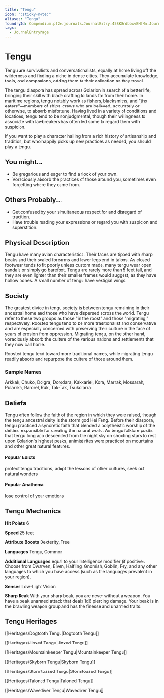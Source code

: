 ```yaml
---
title: "Tengu"
icon: ":sticky-note:"
aliases: "Tengu"
foundryId: Compendium.pf2e.journals.JournalEntry.45SK8rdbbxvEHfMn.JournalEntryPage.YGIwmuVOJI7uNhGM
tags:
  - JournalEntryPage
---
```


# Tengu
Tengu are survivalists and conversationalists, equally at home living off the wilderness and finding a niche in dense cities. They accumulate knowledge, tools, and companions, adding them to their collection as they travel.

The tengu diaspora has spread across Golarion in search of a better life, bringing their skill with blade crafting to lands far from their home. In maritime regions, tengu notably work as fishers, blacksmiths, and "jinx eaters"—members of ships' crews who are believed, accurately or otherwise, to absorb misfortune. Having lived in a variety of conditions and locations, tengu tend to be nonjudgmental, though their willingness to associate with lawbreakers has often led some to regard them with suspicion.

If you want to play a character hailing from a rich history of artisanship and tradition, but who happily picks up new practices as needed, you should play a tengu.

## You might...

*   Be gregarious and eager to find a flock of your own.
*   Voraciously absorb the practices of those around you, sometimes even forgetting where they came from.
    

## Others Probably...

*   Get confused by your simultaneous respect for and disregard of tradition.
*   Have trouble reading your expressions or regard you with suspicion and superstition.
    

## Physical Description

Tengu have many avian characteristics. Their faces are tipped with sharp beaks and their scaled forearms and lower legs end in talons. As closed footwear tends to fit poorly unless custom made, many tengu wear open sandals or simply go barefoot. Tengu are rarely more than 5 feet tall, and they are even lighter than their smaller frames would suggest, as they have hollow bones. A small number of tengu have vestigial wings.

## Society

The greatest divide in tengu society is between tengu remaining in their ancestral home and those who have dispersed across the world. Tengu refer to these two groups as those "in the roost" and those "migrating," respectively. Roosted tengu tend to be more traditionalist and conservative and are especially concerned with preserving their culture in the face of years of erosion from oppression. Migrating tengu, on the other hand, voraciously absorb the culture of the various nations and settlements that they now call home.

Roosted tengu tend toward more traditional names, while migrating tengu readily absorb and repurpose the culture of those around them.

### Sample Names

Arkkak, Chuko, Dolgra, Dorodara, Kakkariel, Kora, Marrak, Mossarah, Pularrka, Rarorel, Ruk, Tak-Tak, Tsukotarra

## Beliefs

Tengu often follow the faith of the region in which they were raised, though the tengu ancestral deity is the storm god Hei Feng. Before their diaspora, tengu practiced a syncretic faith that blended a polytheistic worship of the deities responsible for creating the natural world. As tengu folklore posits that tengu long ago descended from the night sky on shooting stars to rest upon Golarion's highest peaks, animist rites were practiced on mountains and other great natural features.

#### **Popular Edicts**

protect tengu traditions, adopt the lessons of other cultures, seek out natural wonders

#### **Popular Anathema**

lose control of your emotions

## Tengu Mechanics

**Hit Points** 6

**Speed** 25 feet

**Attribute Boosts** Dexterity, Free

**Languages** Tengu, Common

**Additional Languages** equal to your Intelligence modifier (if positive). Choose from Dwarven, Elven, Halfling, Gnomish, Goblin, Fey, and any other languages to which you have access (such as the languages prevalent in your region).

**Senses** Low-Light Vision

**Sharp Beak** With your sharp beak, you are never without a weapon. You have a beak unarmed attack that deals 1d6 piercing damage. Your beak is in the brawling weapon group and has the finesse and unarmed traits.

## Tengu Heritages

[[Heritages/Dogtooth Tengu|Dogtooth Tengu]]

[[Heritages/Jinxed Tengu|Jinxed Tengu]]

[[Heritages/Mountainkeeper Tengu|Mountainkeeper Tengu]]

[[Heritages/Skyborn Tengu|Skyborn Tengu]]

[[Heritages/Stormtossed Tengu|Stormtossed Tengu]]

[[Heritages/Taloned Tengu|Taloned Tengu]]

[[Heritages/Wavediver Tengu|Wavediver Tengu]]